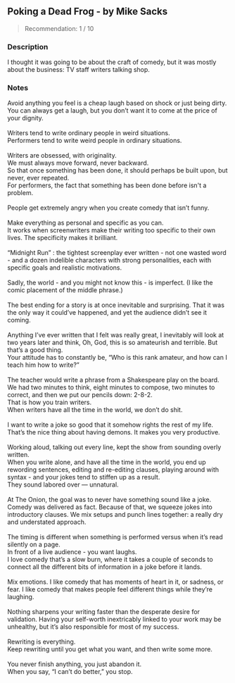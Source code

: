 ## Poking a Dead Frog - by Mike Sacks
> Recommendation: 1 / 10
    
### Description
I thought it was going to be about the craft of comedy, but it was mostly about the business: TV staff writers talking shop.
    
### Notes
Avoid anything you feel is a cheap laugh based on shock or just being dirty. You can always get a laugh, but you don’t want it to come at the price of your dignity.<br>
<br>
Writers tend to write ordinary people in weird situations.<br>
Performers tend to write weird people in ordinary situations.<br>
<br>
Writers are obsessed, with originality.<br>
We must always move forward, never backward.<br>
So that once something has been done, it should perhaps be built upon, but never, ever repeated.<br>
For performers, the fact that something has been done before isn't a problem.<br>
<br>
People get extremely angry when you create comedy that isn’t funny.<br>
<br>
Make everything as personal and specific as you can.<br>
It works when screenwriters make their writing too specific to their own lives. The specificity makes it brilliant.<br>
<br>
“Midnight Run” : the tightest screenplay ever written - not one wasted word - and a dozen indelible characters with strong personalities, each with specific goals and realistic motivations.<br>
<br>
Sadly, the world - and you might not know this - is imperfect.  (I like the comic placement of the middle phrase.)<br>
<br>
The best ending for a story is at once inevitable and surprising. That it was the only way it could’ve happened, and yet the audience didn’t see it coming.<br>
<br>
Anything I’ve ever written that I felt was really great, I inevitably will look at two years later and think, Oh, God, this is so amateurish and terrible. But that’s a good thing.<br>
Your attitude has to constantly be, “Who is this rank amateur, and how can I teach him how to write?”<br>
<br>
The teacher would write a phrase from a Shakespeare play on the board.<br>
We had two minutes to think, eight minutes to compose, two minutes to correct, and then we put our pencils down: 2-8-2.<br>
That is how you train writers.<br>
When writers have all the time in the world, we don’t do shit.<br>
<br>
I want to write a joke so good that it somehow rights the rest of my life. That’s the nice thing about having demons. It makes you very productive.<br>
<br>
Working aloud, talking out every line, kept the show from sounding overly written.<br>
When you write alone, and have all the time in the world, you end up rewording sentences, editing and re-editing clauses, playing around with syntax - and your jokes tend to stiffen up as a result.<br>
They sound labored over — unnatural.<br>
<br>
At The Onion, the goal was to never have something sound like a joke. Comedy was delivered as fact. Because of that, we squeeze jokes into introductory clauses. We mix setups and punch lines together: a really dry and understated approach.<br>
<br>
The timing is different when something is performed versus when it’s read silently on a page.<br>
In front of a live audience - you want laughs.<br>
I love comedy that’s a slow burn, where it takes a couple of seconds to connect all the different bits of information in a joke before it lands.<br>
<br>
Mix emotions. I like comedy that has moments of heart in it, or sadness, or fear. I like comedy that makes people feel different things while they’re laughing.<br>
<br>
Nothing sharpens your writing faster than the desperate desire for validation. Having your self-worth inextricably linked to your work may be unhealthy, but it’s also responsible for most of my success.<br>
<br>
Rewriting is everything.<br>
Keep rewriting until you get what you want, and then write some more.<br>
<br>
You never finish anything, you just abandon it.<br>
When you say, “I can’t do better,” you stop.
